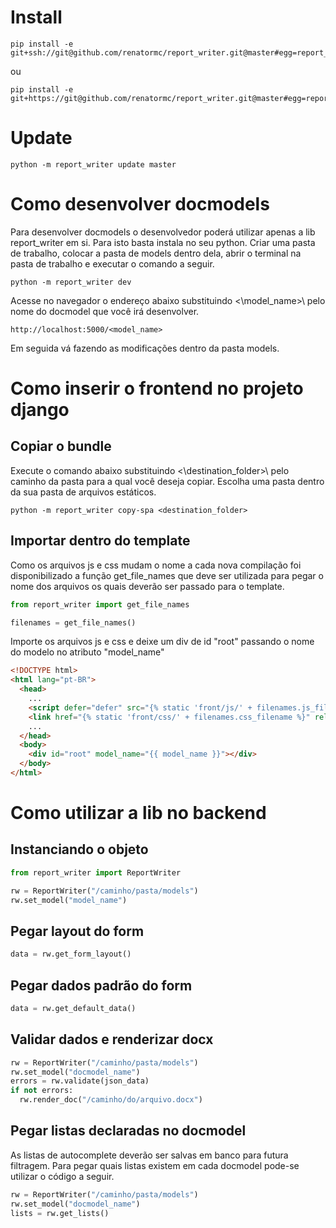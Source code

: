 # Install

```
pip install -e git+ssh://git@github.com/renatormc/report_writer.git@master#egg=report_writer
```
ou
```
pip install -e git+https://git@github.com/renatormc/report_writer.git@master#egg=report_writer
```

# Update
```
python -m report_writer update master
```


# Como desenvolver docmodels
Para desenvolver docmodels o desenvolvedor poderá utilizar apenas a lib report_writer em si. Para isto basta instala no seu python.
Criar uma pasta de trabalho, colocar a pasta de models dentro dela, abrir o terminal na pasta de trabalho e executar o comando a seguir.

```
python -m report_writer dev
```

Acesse no navegador o endereço abaixo substituindo <\model_name>\ pelo nome do docmodel que você irá desenvolver.
```
http://localhost:5000/<model_name>
```

Em seguida vá fazendo as modificações dentro da pasta models.



# Como inserir o frontend no projeto django

## Copiar o bundle

Execute o comando abaixo substituindo <\destination_folder>\ pelo caminho da pasta para a qual você deseja copiar. Escolha uma pasta dentro da sua pasta de arquivos estáticos.

```
python -m report_writer copy-spa <destination_folder>
```

## Importar dentro do template
Como os arquivos js e css mudam o nome a cada nova compilação foi disponibilizado a função get_file_names que deve ser utilizada para pegar o nome dos arquivos 
os quais deverão ser passado para o template.

```python
from report_writer import get_file_names

filenames = get_file_names()
```

Importe os arquivos js e css e deixe um div de id "root" passando o nome do modelo no atributo "model_name"

```html
<!DOCTYPE html>
<html lang="pt-BR">
  <head>
    ...
    <script defer="defer" src="{% static 'front/js/' + filenames.js_filename %}"></script>
    <link href="{% static 'front/css/' + filenames.css_filename %}" rel="stylesheet" />
    ...
  </head>
  <body>
    <div id="root" model_name="{{ model_name }}"></div>
  </body>
</html>
```

# Como utilizar a lib no backend


## Instanciando o objeto
```python
from report_writer import ReportWriter

rw = ReportWriter("/caminho/pasta/models")
rw.set_model("model_name")
```

## Pegar layout do form
```python
data = rw.get_form_layout()
```

## Pegar dados padrão do form
```python
data = rw.get_default_data()
```

## Validar dados e renderizar docx
```python
rw = ReportWriter("/caminho/pasta/models")
rw.set_model("docmodel_name")
errors = rw.validate(json_data)
if not errors:
  rw.render_doc("/caminho/do/arquivo.docx")
```

## Pegar listas declaradas no docmodel
As listas de  autocomplete deverão ser salvas em banco para futura filtragem. Para pegar quais listas existem em cada docmodel pode-se utilizar o código a seguir.

```python
rw = ReportWriter("/caminho/pasta/models")
rw.set_model("docmodel_name")
lists = rw.get_lists()
```